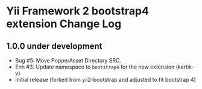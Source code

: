 Yii Framework 2 bootstrap4 extension Change Log
==============================================

1.0.0 under development
-----------------------
- Bug #5: Move PopperAsset Directory SRC.
- Enh #3: Update namespace to `bootstrap4` for the new extension (kartik-v)
- Initial release (forked from yii2-bootstrap and adjusted to fit bootstrap 4)
